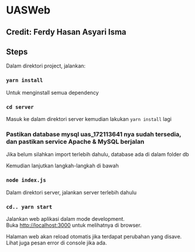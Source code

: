 # UASWeb

## Credit: Ferdy Hasan Asyari Isma

## Steps

Dalam direktori project, jalankan:

### `yarn install`

Untuk menginstall semua dependency

### `cd server`

Masuk ke dalam direktori server kemudian lakukan `yarn install` lagi

### Pastikan database mysql uas_172113641 nya sudah tersedia, dan pastikan service Apache & MySQL berjalan

Jika belum silahkan import terlebih dahulu, database ada di dalam folder db

Kemudian lanjutkan langkah-langkah di bawah

### `node index.js`

Dalam direktori server, jalankan server terlebih dahulu

### `cd.. yarn start`

Jalankan web aplikasi dalam mode development. <br />
Buka [http://localhost:3000](http://localhost:3000) untuk melihatnya di browser.

Halaman web akan reload otomatis jika terdapat perubahan yang disave.<br />
Lihat juga pesan error di console jika ada.


